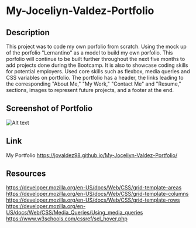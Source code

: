 # My-Joceliyn-Valdez-Portfolio

## Description

This project was to code my own porfolio from scratch. Using the mock up of the porfolio "Lernantino" as a model to build my own porfolio. This porfolio will continue to be built further throughout the next five months to add projects done during the Bootcamp. It is also to showcase coding skills for potential employers. Used core skills such as flexbox, media queries and CSS variables on portfolio. The portfolio has a header, the links leading to the corresponding "About Me," "My Work," "Contact Me" and "Resume," sections, images to represent future projects, and a footer at the end.


## Screenshot of Portfolio
![Alt text](./Assets/images/updated_project1_screenshot.png)

## Link
My Portfolio
https://jovaldez98.github.io/My-Joceliyn-Valdez-Portfolio/

## Resources
https://developer.mozilla.org/en-US/docs/Web/CSS/grid-template-areas
https://developer.mozilla.org/en-US/docs/Web/CSS/grid-template-columns
https://developer.mozilla.org/en-US/docs/Web/CSS/grid-template-rows
https://developer.mozilla.org/en-US/docs/Web/CSS/Media_Queries/Using_media_queries
https://www.w3schools.com/cssref/sel_hover.php